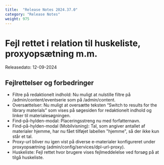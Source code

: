 ```yaml
---
title:  "Release Notes 2024.37.0"
category: "Release Notes"
weight: 975
---
```


# Fejl rettet i relation til huskeliste, proxyopsætning m.m. 

Releasedato: 12-09-2024

## Fejlrettelser og forbedringer

- Filtre på redaktionelt indhold: Nu muligt at nulstille filtre på /admin/content/eventserie som på /admin/content.
- Oversættelser: Nu muligt at oversætte teksten “Switch to results for the library materials” som vises på søgesiden for redaktionelt indhold og linker til materialesøgningen.
- Find-på-hylden-modal: Placeringsstreng nu med forfatternavn.
- Find-på-hylden-modal (Mobilvisning): Tal, som angiver antallet af materialer hjemme, har nu fået tilføjet labellen "hjemme", så der ikke kun står et tal.
- Proxy-url bliver nu igen vist på diverse e-materialer konfigureret under proxyopsætning (admin/config/services/dpl-url-proxy). 
- Huskeliste: Fejl rettet hvor brugere vises fejlmeddelelse ved forsøg på at tilgå huskeliste. 
